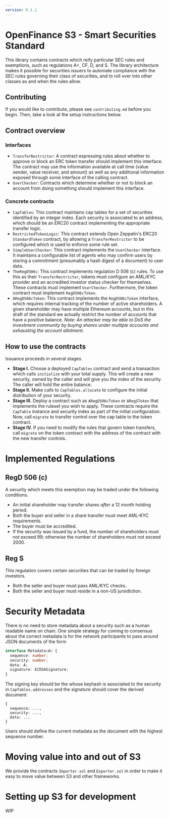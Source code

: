 ```yaml
---
version: 0.1.1
---
```


OpenFinance S3 - Smart Securities Standard
==

This library contains contracts which reify particular SEC rules and
exemptions, such as regulations A+, CF, D, and S.  The library architecture
makes it possible for securities issuers to automate compliance with the SEC
rules governing their class of securities, and to roll over into other classes
as and when the rules allow. 

Contributing
--

If you would like to contribute, please see `contributing.md` before you begin.
Then, take a look at the setup instructions below.

Contract overview 
--

### Interfaces

- `TransferRestrictor`:  A contract expressing rules about whether to approve or
  block an ERC token transfer should implement this interface.  The contract
  may use the information available at call time (value sender, value receiver,
  and amount) as well as any additional information exposed through some
  interface of the calling contract.
- `UserChecker`:  Contracts which determine whether or not to block an account
  from doing something should implement this interface. 

### Concrete contracts

- `CapTables`:  This contract maintains cap tables for a set of securities
  identified by an integer index.  Each security is associated to an address,
  which should be an ERC20 contract implementing the appropriate transfer
  logic.
- `RestrictedTokenLogic`:  This contract extends Open Zeppelin's ERC20
  `StandardToken` contract, by allowing a `TransferRestrictor` to be configured
  which is used to enforce some rule set.
- `SimpleUserChecker`:  This contract implements the `UserChecker` interface.
  It maintains a configurable list of agents who may confirm users by storing a
  commitment (presumably a hash digest of a document) to user data.
- `TheRegD506c`:  This contract implements regulation D 506 (c) rules.  To use
  this as their `TransferRestrictor`, tokens must configure an AML/KYC provider
  and an accredited investor status checker for themselves.  These contracts
  must implement `UserChecker`.  Furthermore, the token contract must implement
  `RegD506cToken`.
- `ARegD506cToken`:  This contract implements the `RegD506cToken` interface,
  which requires internal tracking of the number of active shareholders.  A
  given shareholder may have multiple Ethereum accounts, but in this draft of
  the standard we actually restrict the number of accounts that have a positive
  balance.  _Note: An attacker may be able to DoS the investment community by
  buying shares under multiple accounts and exhausting the account allotment._

How to use the contracts
--

Issuance proceeds in several stages.

- **Stage I.** Choose a deployed `CapTables` contract and send a transaction
  which calls `initialize` with your total supply.  This will create a new
  security, owned by the caller and will give you the index of the security.
  The caller will hold the entire balance.
- **Stage II.**  Make calls to `CapTables.allocate` to configure the initial
  distribution of your security.
- **Stage III.**  Deploy a contract such as `ARegD506cToken` or `ARegSToken`
  that implements the ruleset you wish to apply.  These contracts require the
  `CapTable` instance and security index as part of the initial configuration.
  Now, call `migrate` to transfer control over the cap table to the token
  contract.
- **Stage IV.**  If you need to modify the rules that govern token transfers,
  call `migrate` on the token contract with the address of the contract with
  the new transfer controls.

Implemented Regulations
==
RegD 506 (c)
--

A security which meets this exemption may be traded under the following 
conditions.

- An initial shareholder may transfer shares _after_ a 12 month holding period.
- Both the buyer and seller in a share transfer must meet AML-KYC requirements.
- The buyer must be accredited.
- If the security was issued by a fund, the number of shareholders must not
	exceed 99; otherwise the number of shareholders must not exceed 2000.

Reg S
--

This regulation covers certain securities that can be traded by foreign investors.

- Both the seller and buyer must pass AML/KYC checks.
- Both the seller and buyer must reside in a non-US jursidiction.

Security Metadata
==
There is no need to store metadata about a security such as a human readable
name on chain.  One simple strategy for coming to consensus about the correct
metadata is for the network participants to pass around JSON documents of the
form
```typescript
interface Metadata<A> {
  sequence: number;
  security: number;
  data: A;
  signature: ECDSASignature;
}
```
The signing key should be the whose keyhash is associated to the security in
`CapTables.addresses` and the signature should cover the derived document:
```
{
  sequence: ...,
  security: ...,
  data: ...
}
```
Users should define the current metadata as the document with the highest
sequence number.

Moving value into and out of S3
==
We provide the contracts `Importer.sol` and `Exporter.sol` in order to make it
easy to move value between S3 and other frameworks.

Setting up S3 for development
==

WIP
